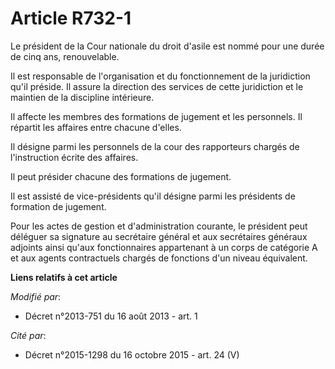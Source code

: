 # Article R732-1

Le président de la Cour nationale du droit d'asile est nommé pour une durée de cinq ans, renouvelable. 

Il est responsable de l'organisation et du fonctionnement de la juridiction qu'il préside. Il assure la direction des
services de cette juridiction et le maintien de la discipline intérieure. 

Il affecte les membres des formations de jugement et les personnels. Il répartit les affaires entre chacune d'elles. 

Il désigne parmi les personnels de la cour des rapporteurs chargés de l'instruction écrite des affaires. 

Il peut présider chacune des formations de jugement. 

Il est assisté de vice-présidents qu'il désigne parmi les présidents de formation de jugement. 

Pour les actes de gestion et d'administration courante, le président peut déléguer sa signature au secrétaire général et aux
secrétaires généraux adjoints ainsi qu'aux fonctionnaires appartenant à un corps de catégorie A et aux agents contractuels
chargés de fonctions d'un niveau équivalent.

**Liens relatifs à cet article**

_Modifié par_:

  - Décret n°2013-751 du 16 août 2013 - art. 1

_Cité par_:

  - Décret n°2015-1298 du 16 octobre 2015 - art. 24 (V)
